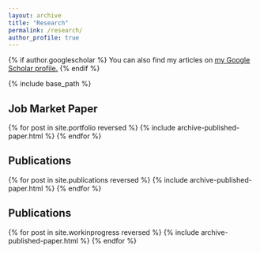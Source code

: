 ```yaml
---
layout: archive
title: "Research"
permalink: /research/
author_profile: true
---
```



{% if author.googlescholar %}
  You can also find my articles on <u><a href="{{author.googlescholar}}">my Google Scholar profile</a>.</u>
{% endif %}

{% include base_path %}

## Job Market Paper
{% for post in site.portfolio reversed %}
  {% include archive-published-paper.html %}
{% endfor %}


## Publications

{% for post in site.publications reversed %}
  {% include archive-published-paper.html %}
{% endfor %}


## Publications

{% for post in site.workinprogress reversed %}
  {% include archive-published-paper.html %}
{% endfor %}


